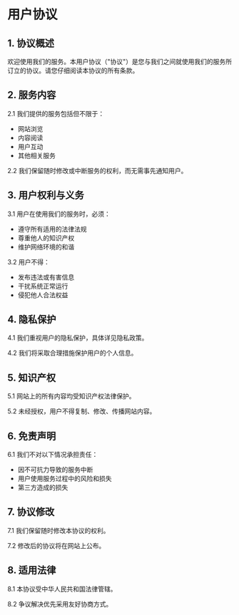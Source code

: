 # 用户协议

## 1. 协议概述

欢迎使用我们的服务。本用户协议（"协议"）是您与我们之间就使用我们的服务所订立的协议。请您仔细阅读本协议的所有条款。

## 2. 服务内容

2.1 我们提供的服务包括但不限于：
- 网站浏览
- 内容阅读
- 用户互动
- 其他相关服务

2.2 我们保留随时修改或中断服务的权利，而无需事先通知用户。

## 3. 用户权利与义务

3.1 用户在使用我们的服务时，必须：
- 遵守所有适用的法律法规
- 尊重他人的知识产权
- 维护网络环境的和谐

3.2 用户不得：
- 发布违法或有害信息
- 干扰系统正常运行
- 侵犯他人合法权益

## 4. 隐私保护

4.1 我们重视用户的隐私保护，具体详见隐私政策。

4.2 我们将采取合理措施保护用户的个人信息。

## 5. 知识产权

5.1 网站上的所有内容均受知识产权法律保护。

5.2 未经授权，用户不得复制、修改、传播网站内容。

## 6. 免责声明

6.1 我们不对以下情况承担责任：
- 因不可抗力导致的服务中断
- 用户使用服务过程中的风险和损失
- 第三方造成的损失

## 7. 协议修改

7.1 我们保留随时修改本协议的权利。

7.2 修改后的协议将在网站上公布。

## 8. 适用法律

8.1 本协议受中华人民共和国法律管辖。

8.2 争议解决优先采用友好协商方式。
